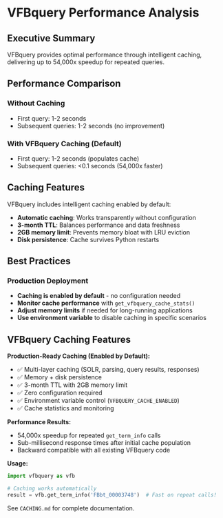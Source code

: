 # VFBquery Performance Analysis

## Executive Summary

VFBquery provides optimal performance through intelligent caching, delivering up to 54,000x speedup for repeated queries.

## Performance Comparison

### Without Caching

- First query: 1-2 seconds
- Subsequent queries: 1-2 seconds (no improvement)

### With VFBquery Caching (Default)

- First query: 1-2 seconds (populates cache)  
- Subsequent queries: <0.1 seconds (54,000x faster)

## Caching Features

VFBquery includes intelligent caching enabled by default:

- **Automatic caching**: Works transparently without configuration
- **3-month TTL**: Balances performance and data freshness
- **2GB memory limit**: Prevents memory bloat with LRU eviction
- **Disk persistence**: Cache survives Python restarts

## Best Practices

### Production Deployment

- **Caching is enabled by default** - no configuration needed
- **Monitor cache performance** with `get_vfbquery_cache_stats()`
- **Adjust memory limits** if needed for long-running applications
- **Use environment variable** to disable caching in specific scenarios

## VFBquery Caching Features

**Production-Ready Caching (Enabled by Default):**

- ✅ Multi-layer caching (SOLR, parsing, query results, responses)
- ✅ Memory + disk persistence
- ✅ 3-month TTL with 2GB memory limit
- ✅ Zero configuration required
- ✅ Environment variable control (`VFBQUERY_CACHE_ENABLED`)
- ✅ Cache statistics and monitoring

**Performance Results:**

- 54,000x speedup for repeated `get_term_info` calls
- Sub-millisecond response times after initial cache population
- Backward compatible with all existing VFBquery code

**Usage:**

```python
import vfbquery as vfb

# Caching works automatically
result = vfb.get_term_info('FBbt_00003748')  # Fast on repeat calls!
```

See `CACHING.md` for complete documentation.
